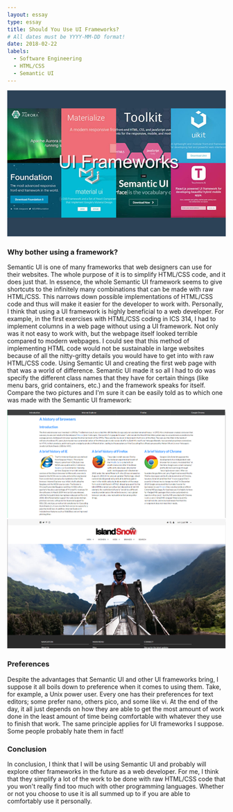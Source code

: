 ```yaml
---
layout: essay
type: essay
title: Should You Use UI Frameworks?
# All dates must be YYYY-MM-DD format!
date: 2018-02-22
labels:
  - Software Engineering
  - HTML/CSS
  - Semantic UI
---
```


<img class="ui centered medium image" src="../images/frameworkspic1.jpg">

### Why bother using a framework?
Semantic UI is one of many frameworks that web designers can use for their websites. The whole purpose of it is to simplify HTML/CSS code, and it does just that. In essence, the whole Semantic UI framework seems to give shortcuts to the infinitely many combinations that can be made with raw HTML/CSS. This narrows down possible implementations of HTML/CSS code and thus will make it easier for the developer to work with.
Personally, I think that using a UI framework is highly beneficial to a web developer. For example, in the first exercises with HTML/CSS coding in ICS 314, I had to implement columns in a web page without using a UI framework. Not only was it not easy to work with, but the webpage itself looked terrible compared to modern webpages. I could see that this method of implementing HTML code would not be sustainable in large websites because of all the nitty-gritty details you would have to get into with raw HTML/CSS code. 
Using Semantic UI and creating the first web page with that was a world of difference. Semantic UI made it so all I had to do was specify the different class names that they have for certain things (like menu bars, grid containers, etc.) and the framework speaks for itself. Compare the two pictures and I'm sure it can be easily told as to which one was made with the Semantic UI framework:

<img class="ui centered small image" src="../images/frameworkspic2.PNG">

<img class="ui centered small image" src="../images/frameworkspic3.PNG">

### Preferences
Despite the advantages that Semantic UI and other UI frameworks bring, I suppose it all boils down to preference when it comes to using them. Take, for example, a Unix power user. Every one has their preferences for text editors; some prefer nano, others pico, and some like vi. At the end of the day, it all just depends on how they are able to get the most amount of work done in the least amount of time being comfortable with whatever they use to finish that work. The same principle applies for UI frameworks I suppose. Some people probably hate them in fact!

### Conclusion
In conclusion, I think that I will be using Semantic UI and probably will explore other frameworks in the future as a web developer. For me, I think that they simplify a lot of the work to be done with raw HTML/CSS code that you won't really find too much with other programming languages. Whether or not you choose to use it is all summed up to if you are able to comfortably use it personally.
